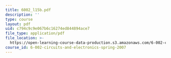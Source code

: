 ```yaml
---
title: 6002_l15b.pdf
description: ''
type: course
layout: pdf
uid: c794c9c9e067b6c16274ed844894ace7
file_type: application/pdf
file_location: >-
  https://open-learning-course-data-production.s3.amazonaws.com/6-002-circuits-and-electronics-spring-2007/c794c9c9e067b6c16274ed844894ace7_6002_l15b.pdf
course_id: 6-002-circuits-and-electronics-spring-2007
---
```

